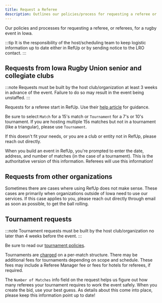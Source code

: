 ```yaml
---
title: Request a Referee
description: Outlines our policies/process for requesting a referee or referees
---
```


Our policies and processes for requesting a referee, or referees, for a rugby event in Iowa.

:::tip
It is the responsibility of the host/scheduling team to keep logistic information up to date either in RefUp or by sending notice to the LRO contact.
:::

## Requests from Iowa Rugby Union senior and collegiate clubs

:::note
Requests must be built by the host club/organization at least 3 weeks in advance of the event. Failure to do so may result in the event being unstaffed.
:::

Requests for a referee start in RefUp. Use their <a href="https://refup.freshdesk.com/support/solutions/articles/44001292543-making-your-first-bid" target="_blank">help article</a> for guidance.

Be sure to select `Match` for a 15's match or `Tournament` for a 7's or 10's tournament. If you are hosting multiple 15s matches but not in a tournament (like a triangular), please use `Tournament`.

If this doesn't fit your needs, or you are a club or entity not in RefUp, please reach out directly.

When you build an event in RefUp, you're prompted to enter the date, address, and number of matches (in the case of a tournament). This is the authoritative version of this information. Referees will use this information!

## Requests from other organizations

Sometimes there are cases where using RefUp does not make sense. These cases are primarily when organizations outside of Iowa need to use our services. If this case applies to you, please reach out directly through email as soon as possible, to get the ball rolling.

## Tournament requests

:::note
Tournament requests must be built by the host club/organization no later than 4 weeks before the event.
:::

Be sure to read our [tournament policies](/policies/tournaments).

Tournaments are [charged](/policies/fees) on a per-match structure. There may be additional fees for tournaments depending on scope and schedule. These fees may include a Referee Manager fee or fees for hotels for referees, if required.

The `Number of Matches` info field on the request helps us figure out how many referees your tournament requires to work the event safely. When you create the bid, use your best guess. As details about this come into place, please keep this information point up to date!
